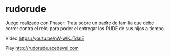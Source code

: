 # rudorude
Juego realizado con Phaser. Trata sobre un padre de familia que debe correr contra el reloj para poder el entregar los RUDE de sus hijos a tiempo.

Video
https://youtu.be/nW-WKJTdaiE

Play
http://rudorude.acedevel.com
